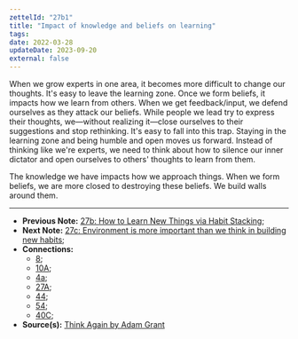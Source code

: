 ```yaml
---
zettelId: "27b1"
title: "Impact of knowledge and beliefs on learning"
tags:
date: 2022-03-28
updateDate: 2023-09-20
external: false
---
```


When we grow experts in one area, it becomes more difficult to change our thoughts. It's easy to leave the learning zone. Once we form beliefs, it impacts how we learn from others. When we get feedback/input, we defend ourselves as they attack our beliefs. While people we lead try to express their thoughts, we—without realizing it—close ourselves to their suggestions and stop rethinking. It's easy to fall into this trap. Staying in the learning zone and being humble and open moves us forward. Instead of thinking like we're experts, we need to think about how to silence our inner dictator and open ourselves to others' thoughts to learn from them.

The knowledge we have impacts how we approach things. When we form beliefs, we are more closed to destroying these beliefs. We build walls around them.

---

- **Previous Note:** [27b: How to Learn New Things via Habit Stacking](/notes/27b/);
- **Next Note:** [27c: Environment is more important than we think in building new habits](/notes/27c/);
- **Connections:**
  - [8](/notes/8/);
  - [10A](/notes/10a/);
  - [4a](/notes/4a/);
  - [27A](/notes/27a/);
  - [44](/notes/44/);
  - [54](/notes/54/);
  - [40C](/notes/40c/);
- **Source(s):** [Think Again by Adam Grant](/think-again-by-adam-grant-book-summary-review-and-notes/)

